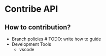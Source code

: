 # Contribe API

## How to contribution?
- Branch policies # TODO: write how to guide
- Development Tools
  - vscode
